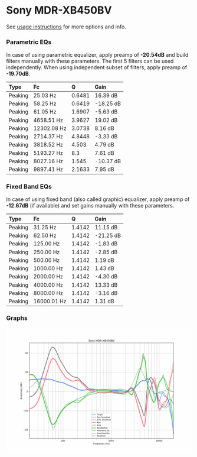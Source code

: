 # Sony MDR-XB450BV
See [usage instructions](https://github.com/jaakkopasanen/AutoEq#usage) for more options and info.

### Parametric EQs
In case of using parametric equalizer, apply preamp of **-20.54dB** and build filters manually
with these parameters. The first 5 filters can be used independently.
When using independent subset of filters, apply preamp of **-19.70dB**.

| Type    | Fc          |      Q | Gain      |
|:--------|:------------|:-------|:----------|
| Peaking | 25.03 Hz    | 0.6481 | 16.39 dB  |
| Peaking | 58.25 Hz    | 0.6419 | -18.25 dB |
| Peaking | 61.05 Hz    | 1.6907 | -5.63 dB  |
| Peaking | 4658.51 Hz  | 3.9627 | 19.02 dB  |
| Peaking | 12302.08 Hz | 3.0738 | 8.16 dB   |
| Peaking | 2714.37 Hz  | 4.8448 | -3.33 dB  |
| Peaking | 3818.52 Hz  | 4.503  | 4.79 dB   |
| Peaking | 5193.27 Hz  | 8.3    | 7.61 dB   |
| Peaking | 8027.16 Hz  | 1.545  | -10.37 dB |
| Peaking | 9897.41 Hz  | 2.1633 | 7.95 dB   |

### Fixed Band EQs
In case of using fixed band (also called graphic) equalizer, apply preamp of **-12.67dB**
(if available) and set gains manually with these parameters.

| Type    | Fc          |      Q | Gain      |
|:--------|:------------|:-------|:----------|
| Peaking | 31.25 Hz    | 1.4142 | 11.15 dB  |
| Peaking | 62.50 Hz    | 1.4142 | -21.25 dB |
| Peaking | 125.00 Hz   | 1.4142 | -1.83 dB  |
| Peaking | 250.00 Hz   | 1.4142 | -2.85 dB  |
| Peaking | 500.00 Hz   | 1.4142 | 1.19 dB   |
| Peaking | 1000.00 Hz  | 1.4142 | 1.43 dB   |
| Peaking | 2000.00 Hz  | 1.4142 | -4.30 dB  |
| Peaking | 4000.00 Hz  | 1.4142 | 13.33 dB  |
| Peaking | 8000.00 Hz  | 1.4142 | -3.16 dB  |
| Peaking | 16000.01 Hz | 1.4142 | 1.31 dB   |

### Graphs
![](./Sony%20MDR-XB450BV.png)